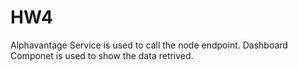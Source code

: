 # HW4

Alphavantage Service is used to call the node endpoint.
Dashboard Componet is used to show the data retrived.


